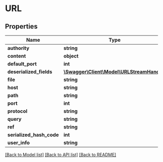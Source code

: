 # URL

## Properties
Name | Type | Description | Notes
------------ | ------------- | ------------- | -------------
**authority** | **string** |  | [optional] 
**content** | **object** |  | [optional] 
**default_port** | **int** |  | [optional] 
**deserialized_fields** | [**\Swagger\Client\Model\URLStreamHandler**](URLStreamHandler.md) |  | [optional] 
**file** | **string** |  | [optional] 
**host** | **string** |  | [optional] 
**path** | **string** |  | [optional] 
**port** | **int** |  | [optional] 
**protocol** | **string** |  | [optional] 
**query** | **string** |  | [optional] 
**ref** | **string** |  | [optional] 
**serialized_hash_code** | **int** |  | [optional] 
**user_info** | **string** |  | [optional] 

[[Back to Model list]](../README.md#documentation-for-models) [[Back to API list]](../README.md#documentation-for-api-endpoints) [[Back to README]](../README.md)


